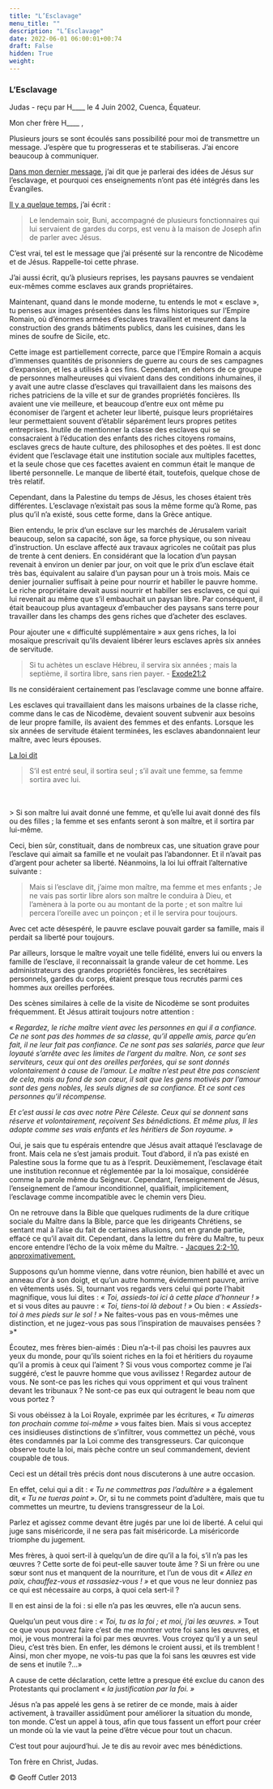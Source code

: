 ```yaml
---
title: "L’Esclavage"
menu_title: ""
description: "L’Esclavage"
date: 2022-06-01 06:00:01+00:74
draft: False
hidden: True
weight:
---
```

### L’Esclavage

Judas - reçu par H____ le 4 Juin 2002, Cuenca, Équateur.

Mon cher frère H____ ,

Plusieurs jours se sont écoulés sans possibilité pour moi de transmettre un message. J’espère que tu progresseras et te stabiliseras. J’ai encore beaucoup à communiquer.

[Dans mon dernier message](/fr-contemporary-messages/fr-contemporary-messages-by-date-order/fr-contemporary-messages-2002/fr-2002-5-28-1-hr-judas/), j’ai dit que je parlerai des idées de Jésus sur l’esclavage, et pourquoi ces enseignements n’ont pas été intégrés dans les Évangiles.

[Il y a quelque temps](/fr-contemporary-messages/fr-contemporary-messages-by-date-order/fr-contemporary-messages-2002/fr-2002-3-18-1-hr-judas/), j’ai écrit :

> Le lendemain soir, Buni, accompagné de plusieurs fonctionnaires qui lui servaient de gardes du corps, est venu à la maison de Joseph afin de parler avec Jésus.

C’est vrai, tel est le message que j’ai présenté sur la rencontre de Nicodème et de Jésus. Rappelle-toi cette phrase.

J’ai aussi écrit, qu’à plusieurs reprises, les paysans pauvres se vendaient eux-mêmes comme esclaves aux grands propriétaires.

Maintenant, quand dans le monde moderne, tu entends le mot « esclave », tu penses aux images présentées dans les films historiques sur l’Empire Romain, où d’énormes armées d’esclaves  travaillent et meurent dans la construction des grands bâtiments publics, dans les cuisines, dans les mines de soufre de Sicile, etc.

Cette image est partiellement correcte, parce que l’Empire Romain a acquis d’immenses quantités de prisonniers de guerre au cours de ses campagnes d’expansion, et les a utilisés à ces fins. Cependant, en dehors de ce groupe de personnes malheureuses qui vivaient dans des conditions inhumaines, il y avait une autre classe d’esclaves qui travaillaient dans les maisons des riches patriciens de la ville et sur de grandes propriétés foncières. Ils avaient une vie meilleure, et beaucoup d’entre eux ont même pu économiser de l’argent et acheter leur liberté, puisque leurs propriétaires leur permettaient souvent d’établir séparément leurs propres petites entreprises. Inutile de mentionner la classe des esclaves qui se consacraient à l’éducation des enfants des riches citoyens romains, esclaves grecs de haute culture, des philosophes et des poètes. Il est donc évident que l’esclavage était une institution sociale aux multiples facettes, et la seule chose que ces facettes avaient en commun était le manque de liberté personnelle. Le manque de liberté était, toutefois, quelque chose de très relatif.

Cependant, dans la Palestine du temps de Jésus, les choses étaient très différentes. L’esclavage  n’existait pas sous la même forme qu’à Rome, pas plus qu’il n’a existé, sous cette forme, dans la Grèce antique.

Bien entendu, le prix d’un esclave sur les marchés de Jérusalem variait beaucoup, selon  sa capacité, son âge, sa force physique, ou son niveau d’instruction. Un esclave affecté aux travaux agricoles ne coûtait pas plus de trente à cent deniers. En considérant que la location d’un paysan revenait à environ un denier par jour, on voit que le prix d’un esclave était très bas, équivalent au salaire d’un paysan pour un à trois mois. Mais ce denier journalier suffisait à peine pour nourrir et habiller le pauvre homme. Le riche propriétaire devait aussi nourrir et habiller ses esclaves, ce qui qui lui revenait au même que s’il embauchait un paysan libre. Par conséquent, il était beaucoup plus avantageux d’embaucher des paysans sans terre pour travailler dans les champs des gens riches que d’acheter des esclaves.

Pour ajouter une « difficulté supplémentaire » aux gens riches, la loi mosaïque prescrivait qu’ils devaient libérer leurs esclaves après six années de servitude.

> Si tu achètes un esclave Hébreu, il servira six années ; mais la septième, il sortira libre, sans rien payer. - [Exode21:2](https://saintebible.com/exodus/21-2.htm)

Ils ne considéraient certainement pas l’esclavage comme une bonne affaire.

Les esclaves qui travaillaient dans les maisons urbaines de la classe riche, comme dans le cas de Nicodème, devaient souvent subvenir aux besoins de leur propre famille, ils avaient des femmes et des enfants. Lorsque les six années de servitude étaient terminées, les esclaves abandonnaient leur maître, avec leurs épouses.

[La loi dit](https://saintebible.com/exodus/21-3.htm)

> S’il est entré seul, il sortira seul ; s’il avait une femme, sa femme sortira avec lui.
<br>
<br>
> Si son maître lui avait donné une femme, et qu’elle lui avait donné des fils ou des filles ; la femme et ses enfants seront à son maître, et il sortira par lui-même.

Ceci, bien sûr, constituait, dans de nombreux cas, une situation grave pour l’esclave qui aimait sa famille et ne voulait pas l’abandonner. Et il n’avait pas d’argent pour acheter sa liberté. Néanmoins, la loi lui offrait l’alternative suivante :

> Mais si l’esclave dit, j’aime mon maître, ma femme et mes enfants ; Je ne vais pas sortir libre alors son maître le conduira à Dieu, et l’amènera à la porte ou au montant de la porte ; et son maître lui percera l’oreille avec un poinçon ; et il le servira pour toujours.

Avec cet acte désespéré, le pauvre esclave pouvait garder sa famille, mais il perdait sa liberté pour toujours.

Par ailleurs, lorsque le maître voyait une telle fidélité, envers lui ou envers la famille de l’esclave, il reconnaissait la grande valeur de cet homme. Les administrateurs des grandes propriétés foncières, les secrétaires personnels, gardes du corps, étaient presque tous recrutés parmi ces hommes aux oreilles perforées.

Des scènes similaires à celle de la visite de Nicodème se sont produites fréquemment. Et Jésus attirait toujours notre attention :

*« Regardez, le riche maître vient avec les personnes en qui il a confiance. Ce ne sont pas des hommes de sa classe, qu’il appelle amis, parce qu’en fait, il ne leur fait pas confiance. Ce ne sont pas ses salariés, parce que leur loyauté s’arrête avec les limites de l’argent du maître. Non, ce sont ses serviteurs, ceux qui ont des oreilles perforées, qui se sont donnés volontairement à cause de l’amour. Le maître n’est peut être pas conscient de cela, mais au fond de son cœur, il sait que les gens motivés par l’amour sont des gens nobles, les seuls dignes de sa confiance. Et ce sont ces personnes qu’il récompense.*

*Et c’est aussi le cas avec notre Père Céleste. Ceux qui se donnent sans réserve et volontairement, reçoivent Ses bénédictions. Et même plus, Il les adopte comme ses vrais enfants et les héritiers de Son royaume. »*

Oui, je sais que tu espérais entendre que Jésus avait attaqué l’esclavage de front. Mais cela ne s’est jamais produit. Tout d’abord, il n’a pas existé en Palestine sous la forme que tu as à l’esprit. Deuxièmement, l’esclavage était une institution reconnue et réglementée par la loi mosaïque, considérée comme la parole même du Seigneur. Cependant, l’enseignement de Jésus, l’enseignement de l’amour inconditionnel, qualifiait, implicitement, l’esclavage comme incompatible avec le chemin vers Dieu.

On ne retrouve dans la Bible que quelques rudiments de la dure critique sociale du Maître dans la Bible, parce que les dirigeants Chrétiens, se sentant mal à l’aise du fait de certaines allusions, ont en grande partie, effacé ce qu’il avait dit. Cependant, dans la lettre du frère du Maître, tu peux encore entendre l’écho de la voix même du Maître. - [Jacques 2:2-10, approximativement.](https://saintebible.com/james/2-2.htm)

Supposons qu’un homme vienne, dans votre réunion, bien habillé et avec un anneau d’or à son doigt, et qu’un autre homme, évidemment pauvre, arrive en vêtements usés. Si, tournant vos regards vers celui qui porte l’habit magnifique, vous lui dites : *« Toi, assieds-toi ici à cette place d’honneur ! »* et si vous dites au pauvre : *« Toi, tiens-toi là debout ! »* Ou bien : *« Assieds-toi à mes pieds sur le sol ! »*  Ne faites-vous pas en vous-mêmes une distinction, et ne jugez-vous pas sous l’inspiration de mauvaises pensées ? »*

Écoutez, mes frères bien-aimés : Dieu n’a-t-il pas choisi les pauvres aux yeux du monde, pour qu’ils soient riches en la foi et héritiers du royaume qu’il a promis à ceux qui l’aiment ? Si vous vous comportez comme je l’ai suggéré, c’est le pauvre homme que vous avilissez ! Regardez autour de vous. Ne sont-ce pas les riches qui vous oppriment et qui vous traînent devant les tribunaux ? Ne sont-ce pas eux qui outragent le beau nom que vous portez ?

Si vous obéissez à la Loi Royale, exprimée par les écritures, *« Tu aimeras ton prochain comme toi-même »* vous faites bien. Mais si vous acceptez ces insidieuses distinctions de s’infiltrer, vous commettez un péché, vous êtes condamnés par la Loi comme des transgresseurs. Car quiconque observe toute la loi, mais pèche contre un seul commandement, devient coupable de tous.

Ceci est un détail très précis dont nous discuterons à une autre occasion.

En effet, celui qui a dit : *« Tu ne commettras pas l’adultère »* a également dit, *« Tu ne tueras point »*. Or, si tu ne commets point d’adultère, mais que tu commettes un meurtre, tu deviens transgresseur de la Loi.

Parlez et agissez comme devant être jugés par une loi de liberté. A celui qui juge sans  miséricorde, il ne sera pas fait miséricorde.  La miséricorde triomphe du jugement.

Mes frères, à quoi sert-il à quelqu’un de dire qu’il a la foi, s’il n’a pas les œuvres ? Cette sorte de foi peut-elle sauver toute âme ? Si un frère ou une sœur sont nus et manquent de la nourriture, et l’un de vous dit *« Allez en paix, chauffez-vous et rassasiez-vous ! »* et que vous ne leur donniez pas ce qui est nécessaire au corps, à quoi cela sert-il ?

Il en est ainsi de la foi : si elle n’a pas les œuvres, elle n’a aucun sens.

Quelqu’un peut vous dire : *« Toi, tu as la foi ; et moi, j’ai les œuvres. »* Tout ce que vous pouvez faire c’est de me montrer votre foi sans les œuvres, et moi, je vous montrerai la foi par mes œuvres.  Vous croyez qu’il y a un seul Dieu, c’est très bien. En enfer, les démons le croient aussi, et ils tremblent ! Ainsi, mon cher myope, ne vois-tu pas que la foi sans les œuvres est vide de sens et inutile ?…»

A cause de cette déclaration, cette lettre a presque été exclue du canon des Protestants qui proclament *« la justification par la foi. »*

Jésus n’a pas appelé les gens à se retirer de ce monde, mais à aider activement, à travailler assidûment pour améliorer la situation du monde, ton monde. C’est un appel à tous, afin que tous fassent un effort pour créer un monde où la vie vaut la peine d’être vécue pour tout un chacun.

C’est tout pour aujourd’hui. Je te dis au revoir avec mes bénédictions.

Ton frère en Christ, Judas.

© Geoff Cutler 2013

